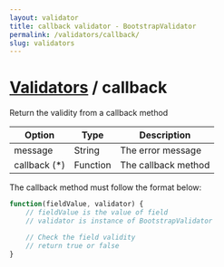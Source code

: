 ```yaml
---
layout: validator
title: callback validator - BootstrapValidator
permalink: /validators/callback/
slug: validators
---
```


# <a href="/validators/">Validators</a> / callback

Return the validity from a callback method

Option       | Type     | Description
-------------|----------|------------
message      | String   | The error message
callback (*) | Function | The callback method

The callback method must follow the format below:

```javascript
function(fieldValue, validator) {
    // fieldValue is the value of field
    // validator is instance of BootstrapValidator

    // Check the field validity
    // return true or false
}
```